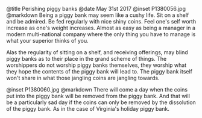 @title		Perishing piggy banks
@date		May 31st 2017
@inset		P1380056.jpg
@markdown
Being a piggy bank may seem like a cushy life. Sit on a shelf and be admired.
Be fed regularly with nice shiny coins. Feel one's self worth increase as one's
weight increases. Almost as easy as being a manager in a modern multi-national
company where the only thing you have to manage is what your superior thinks of
you.

Alas the regularity of sitting on a shelf, and receiving offerings, may blind
piggy banks as to their place in the grand scheme of things. The worshippers do
not worship piggy banks themselves, they worship what they hope the contents of
the piggy bank will lead to. The piggy bank itself won't share in what those
jangling coins are jangling towards.

@inset		P1380060.jpg
@markdown
There will come a day when the coins put into the piggy bank will be removed from
the piggy bank. And that will be a particularly sad day if the coins can only be
removed by the dissolution of the piggy bank. As in the case of Virginia's
holiday piggy bank.
